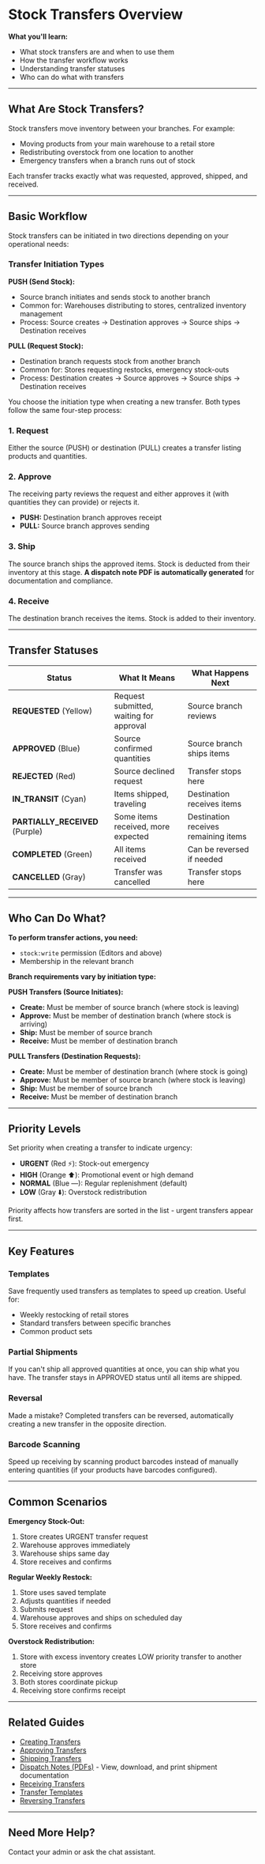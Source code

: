 # Stock Transfers Overview

**What you'll learn:**
- What stock transfers are and when to use them
- How the transfer workflow works
- Understanding transfer statuses
- Who can do what with transfers

---

## What Are Stock Transfers?

Stock transfers move inventory between your branches. For example:
- Moving products from your main warehouse to a retail store
- Redistributing overstock from one location to another
- Emergency transfers when a branch runs out of stock

Each transfer tracks exactly what was requested, approved, shipped, and received.

---

## Basic Workflow

Stock transfers can be initiated in two directions depending on your operational needs:

### Transfer Initiation Types

**PUSH (Send Stock):**
- Source branch initiates and sends stock to another branch
- Common for: Warehouses distributing to stores, centralized inventory management
- Process: Source creates → Destination approves → Source ships → Destination receives

**PULL (Request Stock):**
- Destination branch requests stock from another branch
- Common for: Stores requesting restocks, emergency stock-outs
- Process: Destination creates → Source approves → Source ships → Destination receives

You choose the initiation type when creating a new transfer. Both types follow the same four-step process:

### 1. Request
Either the source (PUSH) or destination (PULL) creates a transfer listing products and quantities.

### 2. Approve
The receiving party reviews the request and either approves it (with quantities they can provide) or rejects it.
- **PUSH:** Destination branch approves receipt
- **PULL:** Source branch approves sending

### 3. Ship
The source branch ships the approved items. Stock is deducted from their inventory at this stage. **A dispatch note PDF is automatically generated** for documentation and compliance.

### 4. Receive
The destination branch receives the items. Stock is added to their inventory.

---

## Transfer Statuses

| Status | What It Means | What Happens Next |
|--------|---------------|-------------------|
| **REQUESTED** (Yellow) | Request submitted, waiting for approval | Source branch reviews |
| **APPROVED** (Blue) | Source confirmed quantities | Source branch ships items |
| **REJECTED** (Red) | Source declined request | Transfer stops here |
| **IN_TRANSIT** (Cyan) | Items shipped, traveling | Destination receives items |
| **PARTIALLY_RECEIVED** (Purple) | Some items received, more expected | Destination receives remaining items |
| **COMPLETED** (Green) | All items received | Can be reversed if needed |
| **CANCELLED** (Gray) | Transfer was cancelled | Transfer stops here |

---

## Who Can Do What?

**To perform transfer actions, you need:**
- `stock:write` permission (Editors and above)
- Membership in the relevant branch

**Branch requirements vary by initiation type:**

**PUSH Transfers (Source Initiates):**
- **Create:** Must be member of source branch (where stock is leaving)
- **Approve:** Must be member of destination branch (where stock is arriving)
- **Ship:** Must be member of source branch
- **Receive:** Must be member of destination branch

**PULL Transfers (Destination Requests):**
- **Create:** Must be member of destination branch (where stock is going)
- **Approve:** Must be member of source branch (where stock is leaving)
- **Ship:** Must be member of source branch
- **Receive:** Must be member of destination branch

---

## Priority Levels

Set priority when creating a transfer to indicate urgency:

- **URGENT** (Red ⚡): Stock-out emergency
- **HIGH** (Orange ⬆️): Promotional event or high demand
- **NORMAL** (Blue —): Regular replenishment (default)
- **LOW** (Gray ⬇️): Overstock redistribution

Priority affects how transfers are sorted in the list - urgent transfers appear first.

---

## Key Features

### Templates
Save frequently used transfers as templates to speed up creation. Useful for:
- Weekly restocking of retail stores
- Standard transfers between specific branches
- Common product sets

### Partial Shipments
If you can't ship all approved quantities at once, you can ship what you have. The transfer stays in APPROVED status until all items are shipped.

### Reversal
Made a mistake? Completed transfers can be reversed, automatically creating a new transfer in the opposite direction.

### Barcode Scanning
Speed up receiving by scanning product barcodes instead of manually entering quantities (if your products have barcodes configured).

---

## Common Scenarios

**Emergency Stock-Out:**
1. Store creates URGENT transfer request
2. Warehouse approves immediately
3. Warehouse ships same day
4. Store receives and confirms

**Regular Weekly Restock:**
1. Store uses saved template
2. Adjusts quantities if needed
3. Submits request
4. Warehouse approves and ships on scheduled day
5. Store receives and confirms

**Overstock Redistribution:**
1. Store with excess inventory creates LOW priority transfer to another store
2. Receiving store approves
3. Both stores coordinate pickup
4. Receiving store confirms receipt

---

## Related Guides

- [Creating Transfers](creating-transfers.md)
- [Approving Transfers](approving-transfers.md)
- [Shipping Transfers](shipping-transfers.md)
- [Dispatch Notes (PDFs)](dispatch-notes.md) - View, download, and print shipment documentation
- [Receiving Transfers](receiving-transfers.md)
- [Transfer Templates](transfer-templates.md)
- [Reversing Transfers](reversing-transfers.md)

---

## Need More Help?

Contact your admin or ask the chat assistant.